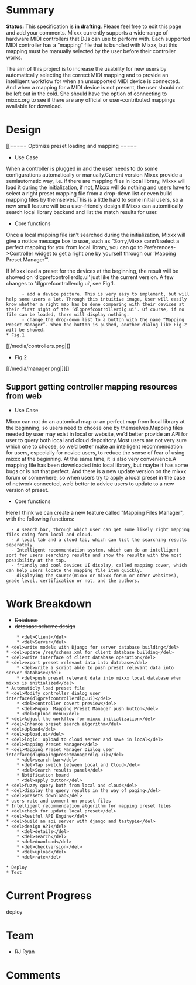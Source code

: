# Summary

**Status:** This specification is **in drafting**. Please feel free to
edit this page and add your comments. Mixxx currently supports a
wide-range of hardware MIDI controllers that DJs can use to perform
with. Each supported MIDI controller has a “mapping” file that is
bundled with Mixxx, but this mapping must be manually selected by the
user before their controller works.

The aim of this project is to increase the usability for new users by
automatically selecting the correct MIDI mapping and to provide an
intelligent workflow for when an unsupported MIDI device is connected.
And when a mapping for a MIDI device is not present, the user should not
be left out in the cold. She should have the option of connecting to
mixxx.org to see if there are any official or user-contributed mappings
available for download.

# Design

\[\[===== Optimize preset loading and mapping =====

  - Use Case

When a controller is plugged in and the user needs to do some
configurations automatically or manually.Current version Mixxx provide a
semiautomatic way, i.e. if there are mapping files in local library,
Mixxx will load it during the initialization, if not, Mixxx will do
nothing and users have to select a right preset mapping file from a
drop-down list or even build mapping files by themselves.This is a
little hard to some initial users, so a new small feature will be a
user-friendly design if Mixxx can automitically search local library
backend and list the match results for user.

  - Core functions 

Once a local mapping file isn’t searched during the initialization,
Mixxx will give a notice message box to user, such as “Sorry,Mixxx
cann’t select a perfect mapping for you from local library, you can go
to Preferences-\>Controller widget to get a right one by yourself
through our ‘Mapping Preset Manager’”.

If Mixxx load a preset for the devices at the beginning, the result will
be showed on ‘dlgprefcontrollerdlg.ui’ just like the current version. A
few changes to ‘dlgprefcontrollerdlg.ui’, see Fig.1.

``` 
      - add a device picture. This is very easy to implement, but will help some users a lot. Through this intuitive image, User will easily know whether a right map has be done comparing with their devices at their first sight of the ‘dlgprefcontrollerdlg.ui’. Of course, if no file can be loaded, there will display nothing.
      - change the drop-down list to a button with the name “Mapping Preset Manager”. When the button is pushed, another dialog like Fig.2 will be showed. 
* Fig.1
```

[[/media/controllers.png|]]

  - Fig.2

[[/media/manager.png|]]\]\]

## Support getting controller mapping resources from web

  - Use Case

Mixxx can not do an automical map or an perfect map from local library
at the beginning, so users need to choose one by themselves.Mapping
files needed by user may exist in local or website, we’d better provide
an API for user to query both local and cloud depository.Most users are
not very sure which one to choose, so we’d better make an intelligent
recommendation for users, especially for novice users, to reduce the
sense of fear of using mixxx at the beginning. At the same time, it is
also very convenience.A mapping file has been downloaded into local
library, but maybe it has some bugs or is not that perfect. And there is
a new update version on the mixxx forum or somewhere, so when users try
to apply a local preset in the case of network connected, we’d better to
advice users to update to a new version of preset.

  - Core functions

Here I think we can create a new feature called "Mapping Files Manager",
with the following functions:

``` 
  - A search bar, through which user can get some likely right mapping files coing form local and cloud.
  - A local tab and a cloud tab, which can list the searching results seperately
  - Intelligent recommendation system, which can do an intelligent sort for users searching results and show the results with the most possibility at the top.
  - friendly and cool devices UI display, called mapping cover, which can help users locate the mapping file item quickly. 
  - displaying the source(mixxx or mixxx forum or other websites), grade level, certification or not, and the authors.
```

# Work Breakdown

  - ~~Database~~
  - ~~database scheme design~~ 

<!-- end list -->

``` 
    * <del>Client</del>
    * <del>Server</del>
* <del>write models with Django for server database building</del>
* <del>update /res/schema.xml for client database building</del>
* <del>write interface of client database operation</del>
* <del>export preset relevant data into database</del>
    * <del>write a script able to push preset relevant data into server database</del>
    * <del>push preset relevant data into mixxx local database when mixxx is initialized</del>
* Automaticly load preset file
* <del>Modify controller dialog user interface(dlgprefcontrollerdlg.ui)</del>
    * <del>controller covert preview</del>
    * <del>Popup  Mapping Preset Manager push button</del>
    * <del>Upload menu</del>
* <del>Adjust the workflow for mixxx initialization</del>
* <del>Enhance preset search algorithm</del>
* <del>Upload</del>
* <del>upload.ui</del>
* <del>logic: upload to cloud server and save in local</del>
* <del>Mapping Preset Manager</del>
* <del>Mapping Preset Manager Dialog user interface(dlgmapingpresetmanagerdlg.ui)</del>
    * <del>search bar</del> 
    * <del>Tap switch between Local and Cloud</del> 
    * <del>Search results panel</del>
    * Notification board 
    * <del>apply button</del>
* <del>fuzzy query both from local and cloud</del>
* <del>display the query results in the way of paging</del>
* <del>presets download</del>
* users rate and comment on preset files
* Intelligent recommendation algorithm for mapping preset files
* <del>check for update local preset</del>
* <del>Restful API Engine</del>
* <del>build an api server with django and tastypie</del>
* <del>design API</del>
    * <del>details</del>
    * <del>search</del>
    * <del>download</del>
    * <del>checkversion</del>
    * <del>upload</del>
    * <del>rate</del>
    
* Deploy
* Test
```

# Current Progress

deploy

# Team

  - RJ Ryan

# Comments
